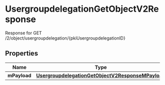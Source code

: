 

# UsergroupdelegationGetObjectV2Response

Response for GET /2/object/usergroupdelegation/{pkiUsergroupdelegationID}

## Properties

| Name | Type | Description | Notes |
|------------ | ------------- | ------------- | -------------|
|**mPayload** | [**UsergroupdelegationGetObjectV2ResponseMPayload**](UsergroupdelegationGetObjectV2ResponseMPayload.md) |  |  |



